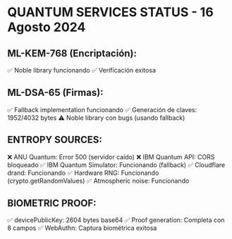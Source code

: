 # QUANTUM SERVICES STATUS - 16 Agosto 2024

## ML-KEM-768 (Encriptación):
✅ Noble library funcionando
✅ Verificación exitosa

## ML-DSA-65 (Firmas):
✅ Fallback implementation funcionando
✅ Generación de claves: 1952/4032 bytes
⚠️ Noble library con bugs (usando fallback)

## ENTROPY SOURCES:
❌ ANU Quantum: Error 500 (servidor caído)
❌ IBM Quantum API: CORS bloqueado
✅ IBM Quantum Simulator: Funcionando (fallback)
✅ Cloudflare drand: Funcionando
✅ Hardware RNG: Funcionando (crypto.getRandomValues)
✅ Atmospheric noise: Funcionando

## BIOMETRIC PROOF:
✅ devicePublicKey: 2604 bytes base64
✅ Proof generation: Completa con 8 campos
✅ WebAuthn: Captura biométrica exitosa